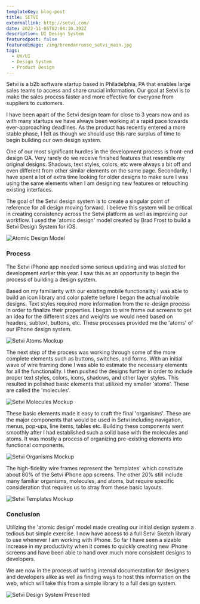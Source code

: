 ```yaml
---
templateKey: blog-post
title: SETVI
externallink: http://setvi.com/
date: 2022-11-05T02:04:10.392Z
description: UI Design System
featuredpost: false
featuredimage: /img/brendanrusso_setvi_main.jpg
tags:
  - UX/UI
  - Design System
  - Product Design
---
```

Setvi is a b2b software startup based in Philadelphia, PA that enables large sales teams to access and share crucial information. Our goal at Setvi is to make the sales process faster and more effective for everyone from suppliers to customers.

I have been apart of the Setvi design team for close to 3 years now and as with many startups we have always been working at a rapid pace towards ever-approaching deadlines. As the product has recently entered a more stable phase, I felt as though we should use this rare surplus of time to begin building our own design system. 

One of our most significant hurdles in the development process is front-end design QA. Very rarely do we receive finished features that resemble my original designs. Shadows, text styles, colors, etc were always a bit off and even different from other similar elements on the same page. Secondarily, I have spent a lot of extra time looking for older designs to make sure I was using the same elements when I am designing new features or retouching existing interfaces.

The goal of the Setvi design system is to create a singular point of reference for all design moving forward. I believe this system will be critical in creating consistency across the Setvi platform as well as improving our workflow. I used the 'atomic design' model created by Brad Frost to build a Setvi Design System for iOS.

<div> 

<img src="//a.storyblok.com/f/52110/2000x502/d818df32df/brendanrusso_setvi_atomicdesign.jpeg" alt="Atomic Design Model">

</div>

### Process

The Setvi iPhone app needed some serious updating and was slotted for development earlier this year. I saw this as an opportunity to begin the process of building a design system. 

Based on my familiarity with our existing mobile functionality I was able to build an icon library and color palette before I began the actual mobile designs. Text styles required more information from the re-design process in order to finalize their properties. I began to wire frame out screens to get an idea for the different sizes and weights we would need based on headers, subtext, buttons, etc. These processes provided me the 'atoms' of our iPhone design system.

<div> 

<img src="//a.storyblok.com/f/52110/1080x583/5d2b80f2fa/brendanrusso_setvi_atoms.jpg" alt="Setvi Atoms Mockup">

</div>

The next step of the process was working through some of the more complete elements such as buttons, switches, and forms. With an initial wave of wire framing done I was able to estimate the necessary elements for all the functionality. I then pushed the designs further in order to include proper text styles, colors, icons, shadows, and other layer styles. This resulted in polished basic elements that utilized my smaller 'atoms'. These are called the 'molecules'.

<div> 

<img src="//a.storyblok.com/f/52110/1080x583/8a0491acda/brendanrusso_setvi_molecules.jpg" alt="Setvi Molecules Mockup">

</div>

These basic elements made it easy to craft the final 'organisms'. These are the major components that would be used in Setvi including navigation, menus, pop-ups, line items, tables etc. Building these components went smoothly after I had established such a solid base with the molecules and atoms. It was mostly a process of organizing pre-existing elements into functional components. 

<div> 

<img src="//a.storyblok.com/f/52110/1080x583/4cfee473e5/brendanrusso_setvi_organisms.jpg" alt="Setvi Organisms Mockup">

</div>

The high-fidelity wire frames represent the 'templates' which constitute about 80% of the Setvi iPhone app screens. The other 20% still include many familiar organisms, molecules, and atoms, but require specific consideration that requires us to stray from these basic layouts.

<div> 

<img src="//a.storyblok.com/f/52110/1080x583/c72aeddb6c/brendanrusso_setvi_templates.jpg" alt="Setvi Templates Mockup">

</div>

### Conclusion

Utilizing the 'atomic design' model made creating our initial design system a tedious but simple exercise. I now have access to a full Setvi Sketch library to use whenever I am working with iPhone. So far I have seen a sizable increase in my productivity when it comes to quickly creating new iPhone screens and have been able to hand over much more consistent designs to developers. 

We are now in the process of writing internal documentation for designers and developers alike as well as finding ways to host this information on the web, which will take this from a simple library to a full design system. 

<div> 

<img src="//a.storyblok.com/f/52110/1920x1036/1d9538ac80/brendanrusso_setvi_designsystem.jpg" alt="Setvi Design System Presented">

</div>